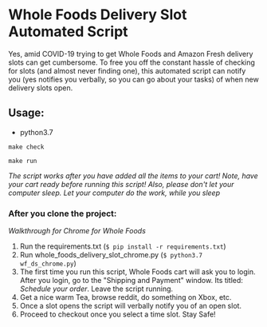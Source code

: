 # Whole Foods Delivery Slot Automated Script

Yes, amid COVID-19 trying to get Whole Foods and Amazon Fresh delivery slots can get cumbersome. To free you off the constant hassle of checking for slots (and almost never finding one), this automated script can notify you (yes notifies you verbally, so you can go about your tasks) of when new delivery slots open.

## Usage:

- python3.7

```
make check

make run
```

_The script works after you have added all the items to your cart! Note, have your cart ready before running this script! Also, please don't let your computer sleep. Let your computer do the work, while you sleep_

### After you clone the project:

_Walkthrough for Chrome for Whole Foods_

1. Run the requirements.txt (`$ pip install -r requirements.txt`)
2. Run whole_foods_delivery_slot_chrome.py (`$ python3.7 wf_ds_chrome.py`)
3. The first time you run this script, Whole Foods cart will ask you to login. After you login, go to the "Shipping and Payment" window. Its titled: _Schedule your order_. Leave the script running.
4. Get a nice warm Tea, browse reddit, do something on Xbox, etc.
5. Once a slot opens the script will verbally notify you of an open slot.
6. Proceed to checkout once you select a time slot. Stay Safe!
